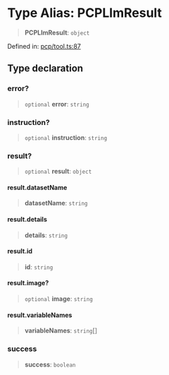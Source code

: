 # Type Alias: PCPLlmResult

> **PCPLlmResult**: `object`

Defined in: [pcp/tool.ts:87](https://github.com/GeoDaCenter/openassistant/blob/36f516b8229288259590b2d9dab3b10cbfc3cbfd/packages/echarts/src/pcp/tool.ts#L87)

## Type declaration

### error?

> `optional` **error**: `string`

### instruction?

> `optional` **instruction**: `string`

### result?

> `optional` **result**: `object`

#### result.datasetName

> **datasetName**: `string`

#### result.details

> **details**: `string`

#### result.id

> **id**: `string`

#### result.image?

> `optional` **image**: `string`

#### result.variableNames

> **variableNames**: `string`[]

### success

> **success**: `boolean`
